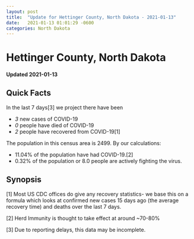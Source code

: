 ```yaml
---
layout: post
title:  "Update for Hettinger County, North Dakota - 2021-01-13"
date:   2021-01-13 01:01:29 -0600
categories: North Dakota
---
```


# Hettinger County, North Dakota
#### Updated 2021-01-13

## Quick Facts

In the last 7 days[3] we project there have been
- *3* new cases of COVID-19
- *0* people have died of COVID-19
- *2* people have recovered from COVID-19[1]

The population in this census area is 2499. By our calculations:
- 11.04% of the population have had COVID-19.[2]
- 0.32% of the population or 8.0 people are actively fighting the virus.

## Synopsis




[1] Most US CDC offices do give any recovery statistics- we base this on a formula which looks at confirmed new cases
15 days ago (the average recovery time) and deaths over the last 7 days.

[2] Herd Immunity is thought to take effect at around ~70-80%

[3] Due to reporting delays, this data may be incomplete.
 
    